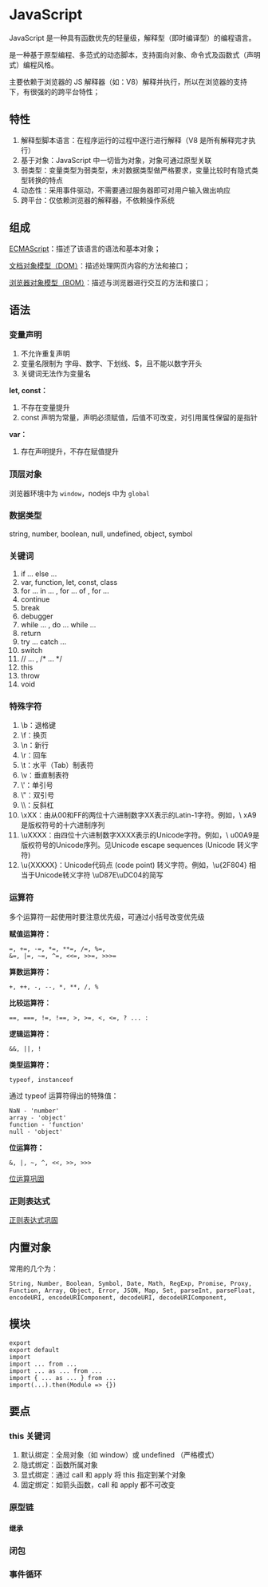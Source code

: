 # JavaScript

JavaScript 是一种具有函数优先的轻量级，解释型（即时编译型）的编程语言。

是一种基于原型编程、多范式的动态脚本，支持面向对象、命令式及函数式（声明式）编程风格。

主要依赖于浏览器的 JS 解释器（如：V8）解释并执行，所以在浏览器的支持下，有很强的的跨平台特性；


## 特性

1. 解释型脚本语言：在程序运行的过程中逐行进行解释（V8 是所有解释完才执行）
2. 基于对象：JavaScript 中一切皆为对象，对象可通过原型关联
3. 弱类型：变量类型为弱类型，未对数据类型做严格要求，变量比较时有隐式类型转换的特点
4. 动态性：采用事件驱动，不需要通过服务器即可对用户输入做出响应
5. 跨平台：仅依赖浏览器的解释器，不依赖操作系统


## 组成

[ECMAScript](https://baike.baidu.com/item/ECMAScript)：描述了该语言的语法和基本对象；

[文档对象模型（DOM）](https://baike.baidu.com/item/%E6%96%87%E6%A1%A3%E5%AF%B9%E8%B1%A1%E6%A8%A1%E5%9E%8B)：描述处理网页内容的方法和接口；

[浏览器对象模型（BOM）](https://baike.baidu.com/item/BOM/1801)：描述与浏览器进行交互的方法和接口；


## 语法

### 变量声明

1. 不允许重复声明
2. 变量名限制为 字母、数字、下划线、$，且不能以数字开头
3. 关键词无法作为变量名

**let, const：**

1. 不存在变量提升
2. const 声明为常量，声明必须赋值，后值不可改变，对引用属性保留的是指针

**var：**

1. 存在声明提升，不存在赋值提升


### 顶层对象

浏览器环境中为 `window`，nodejs 中为 `global`


### 数据类型

string, number, boolean, null, undefined, object, symbol


### 关键词

1. if ... else ...
2. var, function, let, const, class
3. for ... in ... , for ... of , for ...
4. continue
5. break
6. debugger
7. while ... , do ... while ...
8. return
9. try ... catch ...
10. switch
11. // ... , /* ... */
12. this
13. throw
14. void

### 特殊字符

1. \b：退格键
2. \f：换页
3. \n：新行
4. \r：回车
5. \t：水平（Tab）制表符
6. \v：垂直制表符
7. \\'：单引号
8. \\"：双引号
9. \\\：反斜杠
10. \\xXX：由从00和FF的两位十六进制数字XX表示的Latin-1字符。例如，\ xA9是版权符号的十六进制序列
11. \\uXXXX：由四位十六进制数字XXXX表示的Unicode字符。例如，\ u00A9是版权符号的Unicode序列。见Unicode escape sequences (Unicode 转义字符)
12. \\u{XXXXX}：Unicode代码点 (code point) 转义字符。例如，\u{2F804} 相当于Unicode转义字符 \uD87E\uDC04的简写

### 运算符

多个运算符一起使用时要注意优先级，可通过小括号改变优先级

**赋值运算符：**

```
=, +=, -=, *=, **=, /=, %=,
&=, |=, ~=, ^=, <<=, >>=, >>>=
```

**算数运算符：**

`+, ++, -, --, *, **, /, %`

**比较运算符：**

`==, ===, !=, !==, >, >=, <, <=, ? ... :`

**逻辑运算符：**

`&&, ||, !`

**类型运算符：**

`typeof, instanceof`

通过 typeof 运算符得出的特殊值：
```
NaN - 'number'
array - 'object'
function - 'function'
null - 'object'
```

**位运算符：**

`&, |, ~, ^, <<, >>, >>>`

[位运算巩固](https://www.w3school.com.cn/js/js_bitwise.asp)

### 正则表达式

[正则表达式巩固](https://www.w3school.com.cn/js/js_regexp.asp)

## 内置对象

常用的几个为：

```
String, Number, Boolean, Symbol, Date, Math, RegExp, Promise, Proxy, Function, Array, Object, Error, JSON, Map, Set, parseInt, parseFloat, encodeURI, encodeURIComponent, decodeURI, decodeURIComponent, 
```


## 模块

```
export
export default
import
import ... from ...
import ... as ... from ...
import { ... as ... } from ...
import(...).then(Module => {})
```

## 要点

### this 关键词

1. 默认绑定：全局对象（如 window）或 undefined （严格模式）
2. 隐式绑定：函数所属对象
3. 显式绑定：通过 call 和 apply 将 this 指定到某个对象
4. 固定绑定：如箭头函数，call 和 apply 都不可改变

### 原型链

#### 继承

### 闭包

### 事件循环
